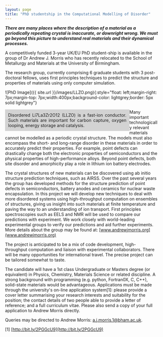 ```yaml
---
layout: page
title: "PhD studentship in the Computational Modelling of Disorder"
---
```


***There are many places where the description of a material as a periodically repeating crystal is inaccurate, or downright wrong. We must go beyond this picture to understand real materials and their dynamical processes.***

A competitively funded 3-year UK/EU PhD student-ship is available in the group of Dr Andrew J. Morris who has recently relocated to the School of Metallurgy and Materials at the University of Birmingham.

The research group, currently comprising 6 graduate students with 3 post-doctoral fellows, uses first principles techniques to predict the structure and properties of materials using only computer simulation.

![PhD Image]({{ site.url }}/images/LLZO.png){:style="float: left;margin-right: 7px;margin-top: 7px;width:400px;background-color: lightgrey;border: 5px solid lightgrey"}

<div style="float: left;background: lightgrey;width: 390px; border: 10px solid lightgrey; text-align: justify" >
Disordered Li7La3Zr2O12 (LLZO) is a fast-ion conductor. Such materials are important for carbon capture, oxygen looping, energy storage and catalysis.
</div>

Many important technologically relevant materials cannot be modelled as a periodic crystal structure. The models must also encompass the short- and long-range disorder in these materials in order to accurately predict their properties. For example, point defects can drastically change both the electronic properties of semiconductors and the physical properties of high-performance alloys. Beyond point defects, both site disorder and amorphicity play a role in lithium ion battery electrodes.



The crystal structures of new materials can be discovered using ab initio structure prediction techniques, such as AIRSS. Over the past several years the group has developed methods for the structure prediction of point defects in semiconductors, battery anodes and ceramics for nuclear waste encapsulation. In this project we will develop new techniques to deal with more disordered systems using high-throughput computation on ensembles of structures, giving us insight into such materials at finite temperature and paving the way to an understanding of ion transport. First principles spectroscopies such as EELS and NMR will be used to compare our predictions with experiment. We work closely with world-leading experimental groups to verify our predictions and aid further experiments. More details about the group may be found at: [www.andrewjmorris.org](www.andrewjmorris.org)

The project is anticipated to be a mix of code development, high-throughput computation and liaison with experimental collaborators.  There will be many opportunities for international travel. The precise project can be tailored somewhat to taste.

The candidate will have a 1st class Undergraduate or Masters degree (or equivalent) in Physics, Chemistry, Materials Science or related discipline. A strong background with programming (e.g. python, Fortran0X, C, C++), solid-state materials would be advantageous.
Applications must be made through the university's on-line application system[1]: please provide a cover letter summarising your research interests and suitability for the position; the contact details of two people able to provide a letter of reference; and a full curriculum vitae. Please also send a copy of your full application to Andrew Morris directly.

Queries may be directed to Andrew Morris: a.j.morris.1@bham.ac.uk.

[1] [http://bit.ly/2PGGcU9](http://bit.ly/2PGGcU9)
